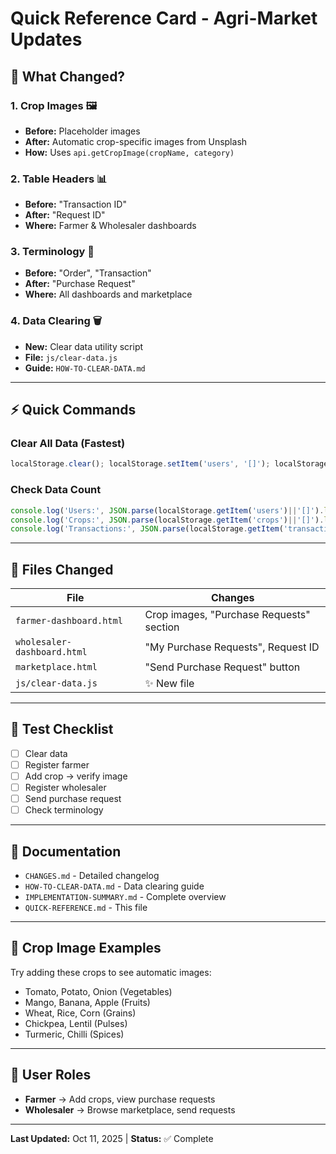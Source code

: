 # Quick Reference Card - Agri-Market Updates

## 🎯 What Changed?

### 1. Crop Images 🖼️
- **Before:** Placeholder images
- **After:** Automatic crop-specific images from Unsplash
- **How:** Uses `api.getCropImage(cropName, category)`

### 2. Table Headers 📊
- **Before:** "Transaction ID"
- **After:** "Request ID"
- **Where:** Farmer & Wholesaler dashboards

### 3. Terminology 📝
- **Before:** "Order", "Transaction"
- **After:** "Purchase Request"
- **Where:** All dashboards and marketplace

### 4. Data Clearing 🗑️
- **New:** Clear data utility script
- **File:** `js/clear-data.js`
- **Guide:** `HOW-TO-CLEAR-DATA.md`

---

## ⚡ Quick Commands

### Clear All Data (Fastest)
```javascript
localStorage.clear(); localStorage.setItem('users', '[]'); localStorage.setItem('crops', '[]'); localStorage.setItem('transactions', '[]'); location.reload();
```

### Check Data Count
```javascript
console.log('Users:', JSON.parse(localStorage.getItem('users')||'[]').length);
console.log('Crops:', JSON.parse(localStorage.getItem('crops')||'[]').length);
console.log('Transactions:', JSON.parse(localStorage.getItem('transactions')||'[]').length);
```

---

## 📂 Files Changed

| File | Changes |
|------|---------|
| `farmer-dashboard.html` | Crop images, "Purchase Requests" section |
| `wholesaler-dashboard.html` | "My Purchase Requests", Request ID |
| `marketplace.html` | "Send Purchase Request" button |
| `js/clear-data.js` | ✨ New file |

---

## 🧪 Test Checklist

- [ ] Clear data
- [ ] Register farmer
- [ ] Add crop → verify image
- [ ] Register wholesaler
- [ ] Send purchase request
- [ ] Check terminology

---

## 📖 Documentation

- `CHANGES.md` - Detailed changelog
- `HOW-TO-CLEAR-DATA.md` - Data clearing guide
- `IMPLEMENTATION-SUMMARY.md` - Complete overview
- `QUICK-REFERENCE.md` - This file

---

## 🎨 Crop Image Examples

Try adding these crops to see automatic images:
- Tomato, Potato, Onion (Vegetables)
- Mango, Banana, Apple (Fruits)
- Wheat, Rice, Corn (Grains)
- Chickpea, Lentil (Pulses)
- Turmeric, Chilli (Spices)

---

## 🔗 User Roles

- **Farmer** → Add crops, view purchase requests
- **Wholesaler** → Browse marketplace, send requests

---

**Last Updated:** Oct 11, 2025 | **Status:** ✅ Complete
